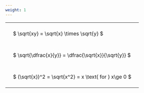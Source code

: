 ```yaml
---
weight: 1
---
```


<style type="text/css">
#T_40a0f th.col_heading {
  text-align: left;
  font-size: 1em;
}
#T_40a0f td {
  text-align: left;
  font-size: 1em;
  padding: 1.5em;
}
</style>
<table id="T_40a0f">
  <thead>
  </thead>
  <tbody>
    <tr>
      <td id="T_40a0f_row0_col0" class="data row0 col0" >$ \sqrt{xy} = \sqrt{x} \times \sqrt{y} $</td>
    </tr>
    <tr>
      <td id="T_40a0f_row1_col0" class="data row1 col0" >$ \sqrt{\dfrac{x}{y}} = \dfrac{\sqrt{x}}{\sqrt{y}} $</td>
    </tr>
    <tr>
      <td id="T_40a0f_row2_col0" class="data row2 col0" >$ (\sqrt{x})^2 = \sqrt{x^2} = x \text{ for } x\ge 0 $</td>
    </tr>
  </tbody>
</table>
